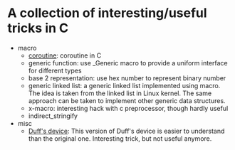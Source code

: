 # A collection of interesting/useful tricks in C

- macro
  - [coroutine](https://www.chiark.greenend.org.uk/~sgtatham/coroutines.html): coroutine in C
  - generic function: use \_Generic macro to provide a uniform interface for different types
  - base 2 representation: use hex number to represent binary number
  - generic linked list: a generic linked list implemented using macro. The idea is taken from the linked list in Linux kernel. The same approach can be taken to implement other generic data structures. 
  - x-macro: interesting hack with c preprocessor, though hardly useful
  - indirect\_stringify
- misc
  - [Duff's device](https://en.wikipedia.org/wiki/Duff%27s_device): This version of Duff's device is easier to understand than the original one. Interesting trick, but not useful anymore.
